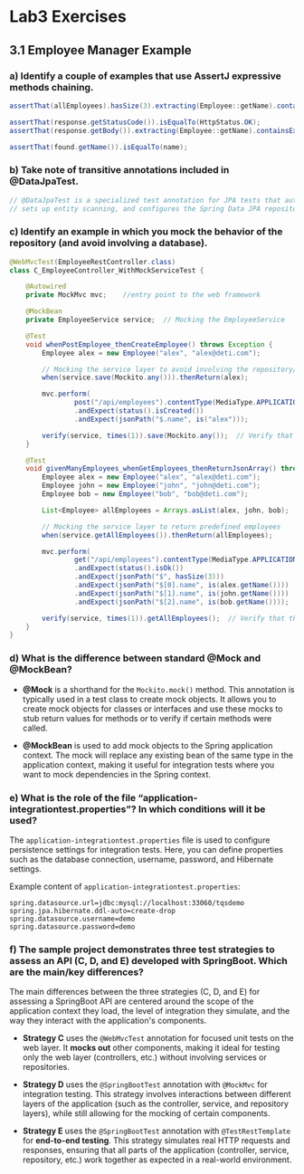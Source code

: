 
# Lab3 Exercises

## 3.1 Employee Manager Example

### a) Identify a couple of examples that use AssertJ expressive methods chaining.

```java
assertThat(allEmployees).hasSize(3).extracting(Employee::getName).containsOnly(alex.getName(), ron.getName(), bob.getName());

assertThat(response.getStatusCode()).isEqualTo(HttpStatus.OK);
assertThat(response.getBody()).extracting(Employee::getName).containsExactly("bob", "alex");

assertThat(found.getName()).isEqualTo(name);
```

### b) Take note of transitive annotations included in @DataJpaTest.

```java
// @DataJpaTest is a specialized test annotation for JPA tests that automatically configures an in-memory database, 
// sets up entity scanning, and configures the Spring Data JPA repositories.
```

### c) Identify an example in which you mock the behavior of the repository (and avoid involving a database).

```java
@WebMvcTest(EmployeeRestController.class)
class C_EmployeeController_WithMockServiceTest {

    @Autowired
    private MockMvc mvc;    //entry point to the web framework

    @MockBean
    private EmployeeService service;  // Mocking the EmployeeService

    @Test
    void whenPostEmployee_thenCreateEmployee() throws Exception {
        Employee alex = new Employee("alex", "alex@deti.com");

        // Mocking the service layer to avoid involving the repository/database
        when(service.save(Mockito.any())).thenReturn(alex);

        mvc.perform(
                post("/api/employees").contentType(MediaType.APPLICATION_JSON).content(JsonUtils.toJson(alex)))
                .andExpect(status().isCreated())
                .andExpect(jsonPath("$.name", is("alex")));

        verify(service, times(1)).save(Mockito.any());  // Verify that the mock service was called
    }

    @Test
    void givenManyEmployees_whenGetEmployees_thenReturnJsonArray() throws Exception {
        Employee alex = new Employee("alex", "alex@deti.com");
        Employee john = new Employee("john", "john@deti.com");
        Employee bob = new Employee("bob", "bob@deti.com");

        List<Employee> allEmployees = Arrays.asList(alex, john, bob);

        // Mocking the service layer to return predefined employees
        when(service.getAllEmployees()).thenReturn(allEmployees);

        mvc.perform(
                get("/api/employees").contentType(MediaType.APPLICATION_JSON))
                .andExpect(status().isOk())
                .andExpect(jsonPath("$", hasSize(3)))
                .andExpect(jsonPath("$[0].name", is(alex.getName())))
                .andExpect(jsonPath("$[1].name", is(john.getName())))
                .andExpect(jsonPath("$[2].name", is(bob.getName())));

        verify(service, times(1)).getAllEmployees();  // Verify that the mock service was called
    }
}

```

### d) What is the difference between standard @Mock and @MockBean?

- **@Mock** is a shorthand for the `Mockito.mock()` method. This annotation is typically used in a test class to create mock objects. It allows you to create mock objects for classes or interfaces and use these mocks to stub return values for methods or to verify if certain methods were called.

- **@MockBean** is used to add mock objects to the Spring application context. The mock will replace any existing bean of the same type in the application context, making it useful for integration tests where you want to mock dependencies in the Spring context.

### e) What is the role of the file “application-integrationtest.properties”? In which conditions will it be used?

The `application-integrationtest.properties` file is used to configure persistence settings for integration tests. Here, you can define properties such as the database connection, username, password, and Hibernate settings.

Example content of `application-integrationtest.properties`:

```properties
spring.datasource.url=jdbc:mysql://localhost:33060/tqsdemo
spring.jpa.hibernate.ddl-auto=create-drop
spring.datasource.username=demo
spring.datasource.password=demo
```


### f) The sample project demonstrates three test strategies to assess an API (C, D, and E) developed with SpringBoot. Which are the main/key differences?

The main differences between the three strategies (C, D, and E) for assessing a SpringBoot API are centered around the scope of the application context they load, the level of integration they simulate, and the way they interact with the application's components.

- **Strategy C** uses the `@WebMvcTest` annotation for focused unit tests on the web layer. It **mocks out** other components, making it ideal for testing only the web layer (controllers, etc.) without involving services or repositories.

- **Strategy D** uses the `@SpringBootTest` annotation with `@MockMvc` for integration testing. This strategy involves interactions between different layers of the application (such as the controller, service, and repository layers), while still allowing for the mocking of certain components.

- **Strategy E** uses the `@SpringBootTest` annotation with `@TestRestTemplate` for **end-to-end testing**. This strategy simulates real HTTP requests and responses, ensuring that all parts of the application (controller, service, repository, etc.) work together as expected in a real-world environment.